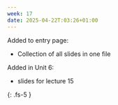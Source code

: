 ```yaml
---
week: 17
date: 2025-04-22T:03:26+01:00
---
```


Added to entry page:

- Collection of all slides in one file

Added in Unit 6:

- slides for lecture 15

{: .fs-5 }

